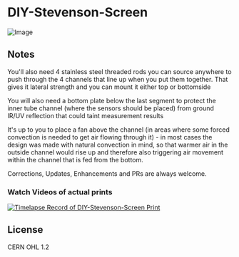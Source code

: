 # DIY-Stevenson-Screen

![Image](https://github.com/apollo-ng/DIY-Stevenson-Screen/raw/master/model-complete-cutview.jpg)

## Notes

You'll also need 4 stainless steel threaded rods you can source anywhere to push
through the 4 channels that line up when you put them together. That gives it
lateral strength and you can mount it either top or bottomside

You will also need a bottom plate below the last segment to protect the inner
tube channel (where the sensors should be placed) from ground IR/UV reflection
that could taint measurement results

It's up to you to place a fan above the channel (in areas where some forced
convection is needed to get air flowing through it) - in most cases the design
was made with natural convection in mind, so that warmer air in the outside
channel would rise up and therefore also triggering air movement within the
channel that is fed from the bottom.

Corrections, Updates, Enhancements and PRs are always welcome.

### Watch Videos of actual prints

[![Timelapse Record of DIY-Stevenson-Screen Print](http://img.youtube.com/vi/UVl_4WUb3Ck/0.jpg)](https://www.youtube.com/watch?v=UVl_4WUb3Ck "DIY-Stevenson-Screen Print")

## License

CERN OHL 1.2
